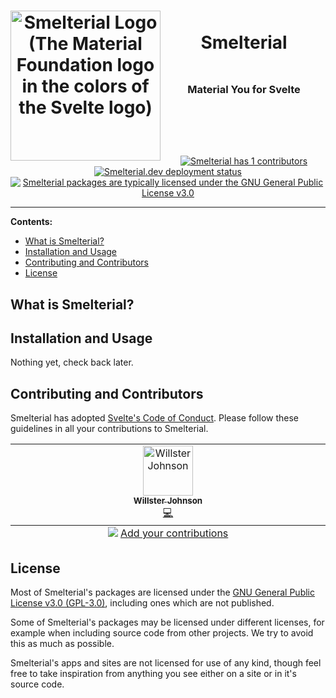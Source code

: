 <header>
  <h1>
  <img align="left" width="240"
      alt="Smelterial Logo (The Material Foundation logo in the colors of the Svelte logo)"
      src="https://smelterial.dev/logo.svg">
  <p align="center">
    <br>
    Smelterial
  </p>
  </h1>
  <h3 align="center">
    <br>
    Material You for Svelte
    <br><br><br>
  </h3>
</header>

<div align="center">
  <!-- ALL-CONTRIBUTORS-BADGE:START - Do not remove or modify this section -->
  <a href="#contributing-and-contributors">
    <img
      src="https://img.shields.io/github/all-contributors/smelterial/smelterial/trunk?color=FF3E00&style=for-the-badge"
      alt="Smelterial has 1 contributors"
    />
  </a>
<!-- ALL-CONTRIBUTORS-BADGE:END -->
  <a href="https://smelterial.dev/">
    <img
      src="https://img.shields.io/github/deployments/Smelterial/Smelterial/production?label=smelterial.dev&logo=vercel&style=for-the-badge"
      alt="Smelterial.dev deployment status"
    />
  </a>
  <a href="#license">
    <img
      src="https://img.shields.io/badge/License-GPL--3.0-FF3E00?style=for-the-badge&logo=gnu"
      alt="Smelterial packages are typically licensed under the GNU General Public License v3.0"
    />
  </a>
</div>

---

**Contents:**

- [What is Smelterial?](#what-is-smelterial)
- [Installation and Usage](#installation-and-usage)
- [Contributing and Contributors](#contributing-and-contributors)
- [License](#license)

## What is Smelterial?

## Installation and Usage

Nothing yet, check back later.

## Contributing and Contributors

Smelterial has adopted [Svelte's Code of Conduct](./CODE_OF_CONDUCT.md).
Please follow these guidelines in all your contributions to Smelterial.

<!-- ALL-CONTRIBUTORS-LIST:START - Do not remove or modify this section -->
<!-- prettier-ignore-start -->
<!-- markdownlint-disable -->
<table>
  <tbody>
    <tr>
      <td align="center" valign="top" width="14.28%"><a href="https://github.com/WillsterJohnson"><img src="https://avatars.githubusercontent.com/u/85991558?v=4?s=80" width="80px;" alt="Willster Johnson"/><br /><sub><b>Willster Johnson</b></sub></a><br /><a href="https://github.com/Smelterial/Smelterial/commits?author=WillsterJohnson" title="Code">💻</a></td>
    </tr>
  </tbody>
  <tfoot>
    <tr>
      <td align="center" size="13px" colspan="7">
        <img src="https://raw.githubusercontent.com/all-contributors/all-contributors-cli/1b8533af435da9854653492b1327a23a4dbd0a10/assets/logo-small.svg">
          <a href="https://all-contributors.js.org/docs/en/bot/usage">Add your contributions</a>
        </img>
      </td>
    </tr>
  </tfoot>
</table>

<!-- markdownlint-restore -->
<!-- prettier-ignore-end -->

<!-- ALL-CONTRIBUTORS-LIST:END -->

## License

Most of Smelterial's packages are licensed under the
[GNU General Public License v3.0 (GPL-3.0)](https://www.gnu.org/licenses/gpl-3.0.en.html),
including ones which are not published.

Some of Smelterial's packages may be licensed under different licenses, for
example when including source code from other projects. We try to avoid
this as much as possible.

Smelterial's apps and sites are not licensed for use of any kind, though
feel free to take inspiration from anything you see either on a site or in
it's source code.
